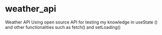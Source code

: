 # weather_api
Weather API 
Using open source API for testing my knowledge in useState () and other functionalities such as fetch() and setLoading()
